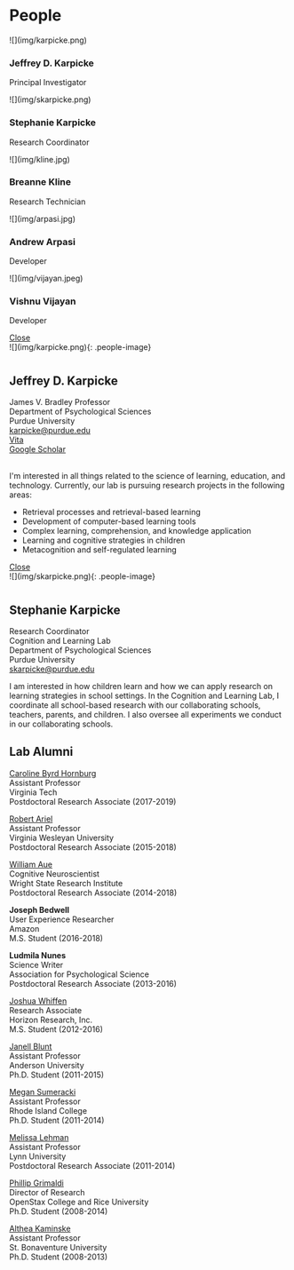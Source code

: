 # People

<div class="row text-center" markdown="span">
    <div class="col-lg-4 col-sm-12 col-xs-12 col-md-4">
        <div class="person text-center">
            <div class="service-icon">
                ![](img/karpicke.png)
            </div>
            <a data-toggle="modal" href="#modal_karpicke"><span class="card-link rounded"></span></a>
            <h3 class="gold-border-bottom">Jeffrey D. Karpicke</h3>
            <p>Principal Investigator</p>
        </div>
    </div>
    <div class="col-lg-4 col-sm-12 col-xs-12 col-md-4">
        <div class="person text-center">
            <div class="service-icon">
                ![](img/skarpicke.png)
            </div>
            <a data-toggle="modal" href="#modal_skarpicke"><span class="card-link rounded"></span></a>
            <h3 class="gold-border-bottom">Stephanie Karpicke</h3>
            <p>Research Coordinator</p>
        </div>
    </div>
    <div class="col-lg-4 col-sm-12 col-xs-12 col-md-4">
        <div class="person text-center">
            <div class="service-icon">
                ![](img/kline.jpg)
            </div>
            <a data-toggle="modal" href="#modal_skarpicke"><span class="card-link rounded"></span></a>
            <h3 class="gold-border-bottom">Breanne Kline</h3>
            <p>Research Technician</p>
        </div>
    </div>
    <div class="col-lg-4 col-sm-12 col-xs-12 col-md-4">
        <div class="person text-center">
            <div class="service-icon">
                ![](img/arpasi.jpg)
            </div>
            <a data-toggle="modal" href="https://github.com/andrew-dev" target="_blank"><span class="card-link rounded"></span></a>
            <h3 class="gold-border-bottom">Andrew Arpasi</h3>
            <p>Developer</p>
        </div>
    </div>
    <div class="col-lg-4 col-sm-12 col-xs-12 col-md-4">
        <div class="person text-center">
            <div class="service-icon">
                ![](img/vijayan.jpeg)
            </div>
            <a data-toggle="modal" href="https://github.com/vi-v" target="_blank"><span class="card-link rounded"></span></a>
            <h3 class="gold-border-bottom">Vishnu Vijayan</h3>
            <p>Developer</p>
        </div>
    </div>
</div>

<div id="modal_karpicke" class="modal-window" markdown="span">
    <div class="box-shadow">
        <a href="#" title="Close" class="modal-close">Close</a>
        <div class="container-fluid main-content">
            <div class="profile">
                <div class="row">
                    <div class="text-xs-center text-sm-center text-md-left col-sm-12 col-md-6 people-image-col">
                        <div class="people-image" markdown="1">
                            ![](img/karpicke.png){: .people-image}
                        </div>
                        <div class="visible-xs" style="height: 10px"></div>
                    </div>
                    <div class="text-xs-center text-sm-center text-md-left col-sm-12 col-md-6">
                        <div class="description">
                            <h2>Jeffrey D. Karpicke</h2>
                            <p>
                                James V. Bradley Professor<br>
                                Department of Psychological Sciences<br> 
                                Purdue University<br>
                                <a href=mailto:karpicke@purdue.edu>karpicke@purdue.edu</a><br>
                                <a href=http://learninglab.psych.purdue.edu/downloads/Karpicke_Vita.pdf>Vita</a><br>
                                <a href=https://scholar.google.com/citations?user=5t5lgCgAAAAJ>Google Scholar</a><br><br>
                            </p>
                        </div>
                    </div>
                </div>
                <div class="content">
                    I'm interested in all things related to the science of learning, education, and technology. Currently, our lab is pursuing
                    research projects in the following areas:
                    <ul>
                        <li>Retrieval processes and retrieval-based learning</li>
                        <li>Development of computer-based learning tools</li>
                        <li>Complex learning, comprehension, and knowledge application</li>
                        <li>Learning and cognitive strategies in children</li>
                        <li>Metacognition and self-regulated learning</li>
                    </ul>
                </div>
            </div>
        </div>
    </div>
</div>

<div id="modal_skarpicke" class="modal-window" markdown="span">
    <div class="box-shadow">
        <a href="#" title="Close" class="modal-close">Close</a>
            <div class="container-fluid main-content">
                <div class="profile">
                    <div class="row">
                        <div class="text-xs-center text-sm-center text-md-left col-sm-12 col-md-6 people-image-col">
                            <div class="people-image" markdown="1">
                                ![](img/skarpicke.png){: .people-image}
                            </div>
                            <div class="visible-xs" style="height: 10px"></div>
                        </div>
                        <div class="text-xs-center text-sm-center text-md-left col-sm-12 col-md-6">
                            <div class="description">
                                <h2>Stephanie Karpicke</h2>
                                <p>
                                    Research Coordinator<br>
                                    Cognition and Learning Lab<br>
                                    Department of Psychological Sciences<br> 
                                    Purdue University<br>
                                    <a href=mailto:skarpicke@purdue.edu>skarpicke@purdue.edu</a><br>
                                </p>
                            </div>
                        </div>
                    </div>
                    <div class="content">
                        I am interested in how children learn and how we can apply research on learning strategies in school settings. In the Cognition and Learning Lab, I coordinate all school-based research with our collaborating schools, teachers, parents, and children. I also oversee all experiments we conduct in our collaborating schools.
                    </div>
                </div>
            </div>
    </div>
</div>

## Lab Alumni

[Caroline Byrd Hornburg](https://sites.google.com/view/caroline-byrd-hornburg)<br>
Assistant Professor<br>
Virginia Tech<br>
Postdoctoral Research Associate (2017-2019)<br>

[Robert Ariel](https://sites.google.com/view/robert-ariel)<br>
Assistant Professor<br>
Virginia Wesleyan University<br>
Postdoctoral Research Associate (2015-2018)<br>

[William Aue](https://www.linkedin.com/in/william-aue)<br>
Cognitive Neuroscientist<br>
Wright State Research Institute<br>
Postdoctoral Research Associate (2014-2018)<br>

**Joseph Bedwell**<br>
User Experience Researcher<br>
Amazon<br>
M.S. Student (2016-2018)<br>

**Ludmila Nunes**<br>
Science Writer<br>
Association for Psychological Science<br>
Postdoctoral Research Associate (2013-2016)<br>

[Joshua Whiffen](https://www.linkedin.com/in/joshua-whiffen-230618122)<br>
Research Associate<br>
Horizon Research, Inc.<br>
M.S. Student (2012-2016)<br>

[Janell Blunt](https://anderson.edu/humanities-behavioral-science/faculty/psychology/blunt)<br>
Assistant Professor<br>
Anderson University<br>
Ph.D. Student (2011-2015)<br>

[Megan Sumeracki](http://www.learningscientists.org/)<br>
Assistant Professor<br>
Rhode Island College<br>
Ph.D. Student (2011-2014)<br>

[Melissa Lehman](https://www.lynn.edu/campus-directory/melissa-lehman)<br>
Assistant Professor<br>
Lynn University<br>
Postdoctoral Research Associate (2011-2014)<br>

[Phillip Grimaldi](http://www.phillipgrimaldi.com/)<br>
Director of Research<br>
OpenStax College and Rice University<br>
Ph.D. Student (2008-2014)<br>

[Althea Kaminske](https://www.sbu.edu/academics/psychology/faculty-and-staff/bauernschmidt-althea)<br>
Assistant Professor<br>
St. Bonaventure University<br>
Ph.D. Student (2008-2013)<br>
<br>

<style type='text/css'>
.md-sidebar--secondary {
    display: none;
}
</style>
